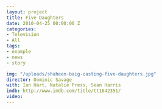 ```yaml
---
layout: project
title: Five Daughters
date: 2010-04-25 00:00:00 Z
categories:
- Television
- All
tags:
- example
- news
- story

img: "/uploads/shaheen-baig-casting-five-daughters.jpg"
director: Dominic Savage
with: Ian Hart, Natalie Press, Sean Harris
imdb: http://www.imdb.com/title/tt1642351/
video: 
---
```


